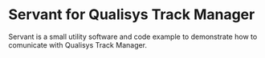# Servant for Qualisys Track Manager
Servant is a small utility software and code example to demonstrate how to comunicate with Qualisys Track Manager.
